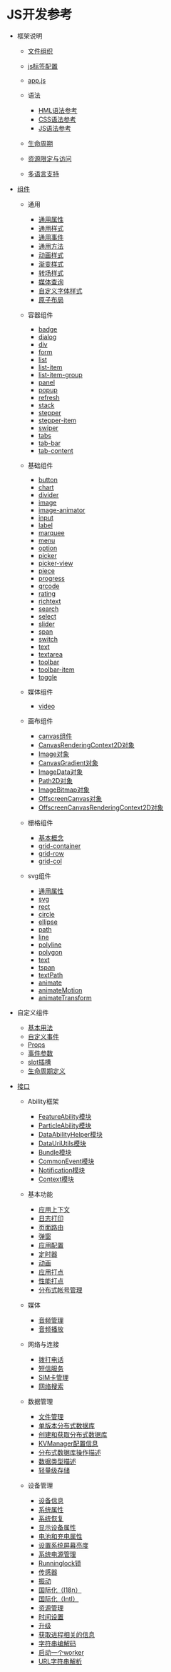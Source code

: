 # JS开发参考

-   框架说明
    -   [文件组织](js-framework-file.md)
    -   [js标签配置](js-framework-js-tag.md)
    -   [app.js](js-framework-js-file.md)
    -   语法
        -   [HML语法参考](js-framework-syntax-hml.md)
        -   [CSS语法参考](js-framework-syntax-css.md)
        -   [JS语法参考](js-framework-syntax-js.md)

    -   [生命周期](js-framework-lifecycle.md)
    -   [资源限定与访问](js-framework-resource-restriction.md)
    -   [多语言支持](js-framework-multiple-languages.md)

-   [组件](component/Readme-CN.md)
    -   通用
        -   [通用属性](component/js-components-common-attributes.md)
        -   [通用样式](component/js-components-common-styles.md)
        -   [通用事件](component/js-components-common-events.md)
        -   [通用方法](component/js-components-common-methods.md)
        -   [动画样式](component/js-components-common-animation.md)
        -   [渐变样式](component/js-components-common-gradient.md)
        -   [转场样式](component/js-components-common-transition.md)
        -   [媒体查询](component/js-components-common-mediaquery.md)
        -   [自定义字体样式](component/js-components-common-customizing-font.md)
        -   [原子布局](component/js-components-common-atomic-layout.md)

    -   容器组件
        -   [badge](component/js-components-container-badge.md)
        -   [dialog](component/js-components-container-dialog.md)
        -   [div](component/js-components-container-div.md)
        -   [form](component/js-components-container-form.md)
        -   [list](component/js-components-container-list.md)
        -   [list-item](component/js-components-container-list-item.md)
        -   [list-item-group](component/js-components-container-list-item-group.md)
        -   [panel](component/js-components-container-panel.md)
        -   [popup](component/js-components-container-popup.md)
        -   [refresh](component/js-components-container-refresh.md)
        -   [stack](component/js-components-container-stack.md)
        -   [stepper](component/js-components-container-stepper.md)
        -   [stepper-item](component/js-components-container-stepper-item.md)
        -   [swiper](component/js-components-container-swiper.md)
        -   [tabs](component/js-components-container-tabs.md)
        -   [tab-bar](component/js-components-container-tab-bar.md)
        -   [tab-content](component/js-components-container-tab-content.md)

    -   基础组件
        -   [button](component/js-components-basic-button.md)
        -   [chart](component/js-components-basic-chart.md)
        -   [divider](component/js-components-basic-divider.md)
        -   [image](component/js-components-basic-image.md)
        -   [image-animator](component/js-components-basic-image-animator.md)
        -   [input](component/js-components-basic-input.md)
        -   [label](component/js-components-basic-label.md)
        -   [marquee](component/js-components-basic-marquee.md)
        -   [menu](component/js-components-basic-menu.md)
        -   [option](component/js-components-basic-option.md)
        -   [picker](component/js-components-basic-picker.md)
        -   [picker-view](component/js-components-basic-picker-view.md)
        -   [piece](component/js-components-basic-piece.md)
        -   [progress](component/js-components-basic-progress.md)
        -   [qrcode](component/js-components-basic-qrcode.md)
        -   [rating](component/js-components-basic-rating.md)
        -   [richtext](component/js-components-basic-richtext.md)
        -   [search](component/js-components-basic-search.md)
        -   [select](component/js-components-basic-select.md)
        -   [slider](component/js-components-basic-slider.md)
        -   [span](component/js-components-basic-span.md)
        -   [switch](component/js-components-basic-switch.md)
        -   [text](component/js-components-basic-text.md)
        -   [textarea](component/js-components-basic-textarea.md)
        -   [toolbar](component/js-components-basic-toolbar.md)
        -   [toolbar-item](component/js-components-basic-toolbar-item.md)
        -   [toggle](component/js-components-basic-toggle.md)

    -   媒体组件
        -   [video](component/js-components-media-video.md)

    -   画布组件
        -   [canvas组件](component/js-components-canvas-canvas.md)
        -   [CanvasRenderingContext2D对象](component/js-components-canvas-canvasrenderingcontext2d.md)
        -   [Image对象](component/js-components-canvas-image.md)
        -   [CanvasGradient对象](component/js-components-canvas-canvasgradient.md)
        -   [ImageData对象](component/js-components-canvas-imagedata.md)
        -   [Path2D对象](component/js-components-canvas-path2d.md)
        -   [ImageBitmap对象](component/js-components-canvas-imagebitmap.md)
        -   [OffscreenCanvas对象](component/js-components-canvas-offscreencanvas.md)
        -   [OffscreenCanvasRenderingContext2D对象](component/js-components-canvas-offscreencanvasrenderingcontext2d.md)

    -   栅格组件
        -   [基本概念](component/js-components-grid-basic-concepts.md)
        -   [grid-container](component/js-components-grid-container.md)
        -   [grid-row](component/js-components-grid-row.md)
        -   [grid-col](component/js-components-grid-col.md)

    -   svg组件
        -   [通用属性](component/js-components-svg-common-attributes.md)
        -   [svg](component/js-components-svg.md)
        -   [rect](component/js-components-svg-rect.md)
        -   [circle](component/js-components-svg-circle.md)
        -   [ellipse](component/js-components-svg-ellipse.md)
        -   [path](component/js-components-svg-path.md)
        -   [line](component/js-components-svg-line.md)
        -   [polyline](component/js-components-svg-polyline.md)
        -   [polygon](component/js-components-svg-polygon.md)
        -   [text](component/js-components-svg-text.md)
        -   [tspan](component/js-components-svg-tspan.md)
        -   [textPath](component/js-components-svg-textpath.md)
        -   [animate](component/js-components-svg-animate.md)
        -   [animateMotion](component/js-components-svg-animate-motion.md)
        -   [animateTransform](component/js-components-svg-animate-transform.md)

-   自定义组件
    -   [基本用法](component/js-components-custom-basic-usage.md)
    -   [自定义事件](component/js-components-custom-events.md)
    -   [Props](component/js-components-custom-props.md)
    -   [事件参数](component/js-components-custom-event-parameter.md)
    -   [slot插槽](component/js-components-custom-slot.md)
    -   [生命周期定义](component/js-components-custom-lifecycle.md)

-   [接口](apis/Readme-CN.md)
    -   Ability框架
        -   [FeatureAbility模块](apis/js-apis-featureAbility.md)
        -   [ParticleAbility模块](apis/js-apis-particleAbility.md)
        -   [DataAbilityHelper模块](apis/js-apis-dataAbilityHelper.md)
        -   [DataUriUtils模块](apis/js-apis-DataUriUtils.md)
        -   [Bundle模块](apis/js-apis-Bundle.md)
        -   [CommonEvent模块](apis/js-apis-commonEvent.md)
        -   [Notification模块](apis/js-apis-notification.md)
        -   [Context模块](apis/js-apis-Context.md)

    - 基本功能
        -   [应用上下文](apis/js-apis-system-app.md)
        -   [日志打印](apis/js-apis-basic-features-logs.md)
        -   [页面路由](apis/js-apis-system-router.md)
        -   [弹窗](apis/js-apis-system-prompt.md)
        -   [应用配置](apis/js-apis-system-configuration.md)
        -   [定时器](apis/js-apis-system-timer.md)
        -   [动画](apis/js-apis-animator.md)
        -   [应用打点](apis/js-apis-hiappevent.md)
        -   [性能打点](apis/js-apis-bytrace.md)
        -   [分布式帐号管理](apis/js-apis-distributedaccount.md)
    
    -   媒体
        -   [音频管理](apis/js-apis-audio.md)
        -   [音频播放](apis/js-apis-media.md)

    -  网络与连接
        -   [拨打电话](apis/js-apis-call.md)
        -   [短信服务](apis/js-apis-sms.md)
        -   [SIM卡管理](apis/js-apis-sim.md)
        -   [网络搜索](apis/js-apis-radio.md)
    
    -   数据管理
        -   [文件管理](apis/js-apis-fileio.md)
        -   [单版本分布式数据库](apis/js-apis-data-singlekvstore.md)
        -   [创建和获取分布式数据库](apis/js-apis-data-kvmanager.md)
        -   [KVManager配置信息](apis/js-apis-data-kvmanager-config.md)
        -   [分布式数据库操作描述](apis/js-apis-data-kvstore.md)
        -   [数据类型描述](apis/js-apis-data-type.md)
        -   [轻量级存储](apis/js-apis-data-storage.md)
    
    -   设备管理
        -   [设备信息](apis/js-apis-deviceinfo.md)
        -   [系统属性](apis/js-apis-systemparameter.md)
        -   [系统恢复](apis/js-apis-update.md)
        -   [显示设备属性](apis/js-apis-display.md)
        -   [电池和充电属性](apis/js-apis-batteryinfo.md)
        -   [设置系统屏幕亮度](apis/js-apis-brightness.md)
        -   [系统电源管理](apis/js-apis-power.md)
        -   [Runninglock锁](apis/js-apis-runninglock.md)
        -   [传感器](apis/js-apis-sensor.md)
        -   [振动](apis/js-apis-vibrate.md)
        -   [国际化（I18n）](apis/js-apis-i18n.md)
        -   [国际化（Intl）](apis/js-apis-intl.md)
        -   [资源管理](apis/js-apis-resourcemanage.md)
        -   [时间设置](apis/js-apis-systemtime.md)
        -   [升级](apis/js-apis-libupdateclient.md)
        -   [获取进程相关的信息](apis/js-apis-process.md)
        -   [字符串编解码](apis/js-apis-util.md)
        -   [启动一个worker](apis/js-apis-worker.md)
        -   [URL字符串解析](apis/js-apis-url.md)


